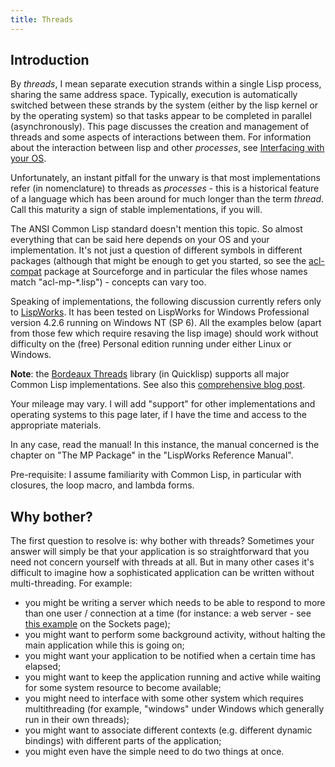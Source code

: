 ```yaml
---
title: Threads
---
```



<a name="intro"></a>

## Introduction

By _threads_, I mean separate execution strands within a single Lisp process, sharing the same address space. Typically, execution is automatically switched between these strands by the system (either by the lisp kernel or by the operating system) so that tasks appear to be completed in parallel (asynchronously). This page discusses the creation and management of threads and some aspects of interactions between them. For information about the interaction between lisp and other _processes_, see [Interfacing with your OS](os.html).

Unfortunately, an instant pitfall for the unwary is that most implementations refer (in nomenclature) to threads as _processes_ - this is a historical feature of a language which has been around for much longer than the term _thread_. Call this maturity a sign of stable implementations, if you will.

The ANSI Common Lisp standard doesn't mention this topic. So almost everything that can be said here depends on your OS and your implementation. It's not just a question of different symbols in different packages (although that might be enough to get you started, so see the [acl-compat](http://cvs.sourceforge.net/cgi-bin/viewcvs.cgi/portableaserve/portableaserve/acl-compat/) package at Sourceforge and in particular the files whose names match "acl-mp-*.lisp") - concepts can vary too.

Speaking of implementations, the following discussion currently refers only to [LispWorks](http://www.lispworks.com/). It has been tested on LispWorks for Windows Professional version 4.2.6 running on Windows NT (SP 6). All the examples below (apart from those few which require resaving the lisp image) should work without difficulty on the (free) Personal edition running under either Linux or Windows.

__Note__: the
[Bordeaux Threads](https://github.com/sionescu/bordeaux-threads)
library (in Quicklisp) supports all major Common Lisp
implementations. See also this
[comprehensive blog post](https://z0ltan.wordpress.com/2016/09/02/basic-concurrency-and-parallelism-in-common-lisp-part-3-concurrency-using-bordeaux-and-sbcl-threads/).

Your mileage may vary. I will add "support" for other implementations and operating systems to this page later, if I have the time and access to the appropriate materials.

In any case, read the manual! In this instance, the manual concerned is the chapter on "The MP Package" in the "LispWorks Reference Manual".

Pre-requisite: I assume familiarity with Common Lisp, in particular with closures, the loop macro, and lambda forms.


<a name="why_bother"></a>

## Why bother?

The first question to resolve is: why bother with threads? Sometimes your answer will simply be that your application is so straightforward that you need not concern yourself with threads at all. But in many other cases it's difficult to imagine how a sophisticated application can be written without multi-threading. For example:

*   you might be writing a server which needs to be able to respond to more than one user / connection at a time (for instance: a web server - see [this example](./sockets.html#server) on the Sockets page);
*   you might want to perform some background activity, without halting the main application while this is going on;
*   you might want your application to be notified when a certain time has elapsed;
*   you might want to keep the application running and active while waiting for some system resource to become available;
*   you might need to interface with some other system which requires multithreading (for example, "windows" under Windows which generally run in their own threads);
*   you might want to associate different contexts (e.g. different dynamic bindings) with different parts of the application;
*   you might even have the simple need to do two things at once.


<a name="emergency"></a>

